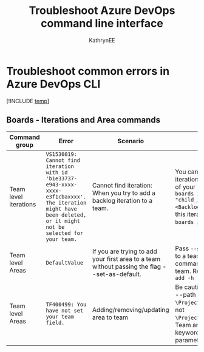 ﻿---
title: Troubleshoot Azure DevOps command line interface
titleSuffix: Azure DevOps 
description: Azure DevOps extension command line interface troubleshooting 
ms.topic: troubleshooting 
ms.prod: devops 
ms.technology: devops-ref
ms.manager: mijacobs 
ms.author: geverghe
monikerRange: 'azure-devops'
author: KathrynEE
ms.date: 06/18/2019
---

# Troubleshoot common errors in Azure DevOps CLI

[!INCLUDE [temp](../includes/version-vsts-only.md)] 

## Boards - Iterations and Area commands

| Command group        | Error                                                                                                                                                                | Scenario                                                                                                                                                                                               | Fix/Workaround                                                                                                                                                                                                                                                                                                                   |
|----------------------|----------------------------------------------------------------------------------------------------------------------------------------------------------------------|--------------------------------------------------------------------------------------------------------------------------------------------------------------------------------------------------------|----------------------------------------------------------------------------------------------------------------------------------------------------------------------------------------------------------------------------------------------------------------------------------------------------------------------------------|
| Team level iterations| `VS1530019: Cannot find iteration with id 'b1e33737-e943-xxxx-xxxx-e3f1cbaxxxx'. The iteration might have been deleted, or it might not be selected for your team.` | Cannot find iteration:  When you try to add a backlog iteration to a team. | You can only add child iterations of backlog iteration to your team. Create child iterations of your backlog iteration using command `az boards iteration project create --name "child_iteration_name" --path <BacklogIterationPath>`. Get the identifier of this iteration and add it to your team using `az boards iteration team add -h` command.|
| Team level Areas     | `DefaultValue`  | If you are trying to add your first area to a team without passing the flag --set-as-default. |Pass `--set-as-default` when adding an area to a team or use `az boards area team update` command to change the default area for the team. Refer help for `az boards area team add -h`|
| Team level Areas     | `TF400499: You have not set your team field.`| Adding/removing/updating area to team                      | Be cautious while working with team areas, --path parameter for team area must be `\ProjectName\RootAreaName\ChildArea1` and not `\ProjectName\Area\RootAreaName\ChildArea1`. Team area commands don't expect 'Area' keyword to be passed in the --path parameter. |
